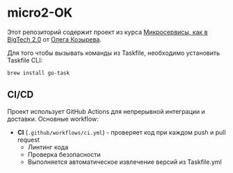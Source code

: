 # micro2-OK

Этот репозиторий содержит проект из курса [Микросервисы, как в BigTech 2.0](https://olezhek28.courses/microservices) от [Олега Козырева](http://t.me/olezhek28go).

Для того чтобы вызывать команды из Taskfile, необходимо установить Taskfile CLI:

```bash
brew install go-task
```

## CI/CD

Проект использует GitHub Actions для непрерывной интеграции и доставки. Основные workflow:

- **CI** (`.github/workflows/ci.yml`) - проверяет код при каждом push и pull request
  - Линтинг кода
  - Проверка безопасности
  - Выполняется автоматическое извлечение версий из Taskfile.yml
